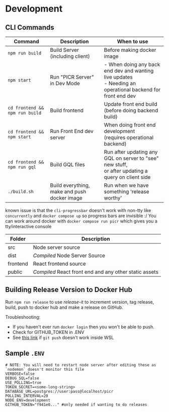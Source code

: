 
# Development

## CLI Commands
| Command                        | Description                                  | When to use                                                                                                   |
|--------------------------------|----------------------------------------------|---------------------------------------------------------------------------------------------------------------|
| `npm run build`                | Build Server (including client)              | Before making docker image                                                                                    |
| `npm start`                    | Run "PICR Server" in Dev Mode                | - When doing any back end dev and wanting live updates<br/>- Needing an operational backend for front end dev |
| `cd frontend && npm run build` | Build frontend                               | Update front end build (before doing backend build)                                                           |
| `cd frontend && npm start`     | Run Front End dev server                     | When doing front end development <br/>(requires operational backend)                                          |
| `cd frontend && npm run gql`   | Build GQL files                              | Run after updating any GQL on server to "see" new stuff, <br/>or after updating a query on client side        |
| `./build.sh`                   | Build everything, make and push docker image | Run when we have something 'release worthy'                                                                   |


known issue is that the `cli-progressbar` doesn't work with non-tty like  `concurrently` and `docker compose up` so progress bars are invisible :/
You can work around docker with `docker compose run picr` which gives you a tty/interactive console

| Folder   | Description                                            |
|----------|--------------------------------------------------------|
| src      | Node server source                                     |
| dist     | *Compiled* Node Server Source                          |
| frontend | React frontend source                                  |
| public   | *Compiled* React front end and any other static assets |

## Building Release Version to Docker Hub

Run `npm run release` to use _release-it_ to increment version, tag release, build, push to docker hub and make a release on GitHub.

Troubleshooting:
- If you haven't ever run `docker login` then you won't be able to push.
- Check for GITHUB_TOKEN in .ENV
- See [this link](https://dev.to/equiman/sharing-git-credentials-between-windows-and-wsl-5a2a) if `git push` doesn't work inside WSL

## Sample `.ENV`
```
# NOTE: You will need to restart node server after editing these as `nodemon` doesn't monitor this file
VERBOSE=false
DEBUG_SQL=false
USE_POLLING=true
TOKEN_SECRET=<some-long-string>
DATABASE_URL=postgres://user:pass@localhost/picr
POLLING_INTERVAL=20
NODE_ENV=development
GITHUB_TOKEN="f941e0..." #only needed if wanting to do releases
```
